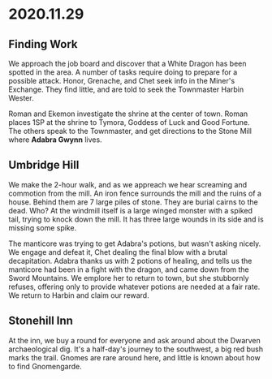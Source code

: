 # 2020.11.29

## Finding Work

We approach the job board and discover that a White Dragon has been spotted in the area. A number of tasks require doing to prepare for a possible attack. Honor, Grenache, and Chet seek info in the Miner's Exchange. They find little, and are told to seek the Townmaster Harbin Wester.

Roman and Ekemon investigate the shrine at the center of town. Roman places 1SP at the shrine to Tymora, Goddess of Luck and Good Fortune. The others speak to the Townmaster, and get directions to the Stone Mill where **Adabra Gwynn** lives.

## Umbridge Hill

We make the 2-hour walk, and as we appreach we hear screaming and commotion from the mill. An iron fence surrounds the mill and the ruins of a house. Behind them are 7 large piles of stone. They are burial cairns to the dead. Who? At the windmill itself is a large winged monster with a spiked tail, trying to knock down the mill. It has three large wounds in its side and is missing some spike.

The manticore was trying to get Adabra's potions, but wasn't asking nicely. We engage and defeat it, Chet dealing the final blow with a brutal decapitation. Adabra thanks us with 2 potions of healing, and tells us the manticore had been in a fight with the dragon, and came down from the Sword Mountains. We emplore her to return to town, but she stubbornly refuses, offering only to provide whatever potions are needed at a fair rate. We return to Harbin and claim our reward.

## Stonehill Inn

At the inn, we buy a round for everyone and ask around about the Dwarven archaeological dig. It's a half-day's journey to the southwest, a big red bush marks the trail. Gnomes are rare around here, and little is known about how to find Gnomengarde.
